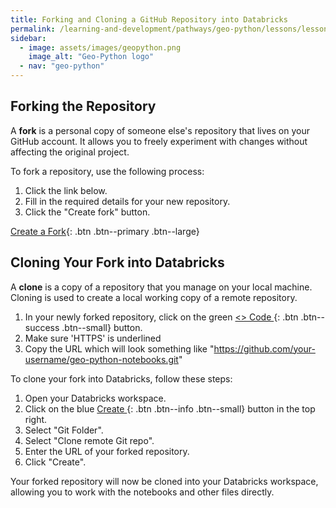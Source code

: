 ```yaml
---
title: Forking and Cloning a GitHub Repository into Databricks
permalink: /learning-and-development/pathways/geo-python/lessons/lesson-1/course-notebooks/
sidebar:
  - image: assets/images/geopython.png
    image_alt: "Geo-Python logo"
  - nav: "geo-python"
---
```

 

## Forking the Repository

A **fork** is a personal copy of someone else's repository that lives on your GitHub account. It allows you to freely experiment with changes without affecting the original project.

To fork a repository, use the following process:

1. Click the link below.
2. Fill in the required details for your new repository.
3. Click the "Create fork" button.

[Create a Fork](https://github.com/tomkdefra/geo-python-notebooks/fork){: .btn .btn--primary .btn--large}


## Cloning Your Fork into Databricks

A **clone** is a copy of a repository that you manage on your local machine. Cloning is used to create a local working copy of a remote repository.

1. In your newly forked repository, click on the green [<> Code ](){: .btn .btn--success .btn--small} button.
2. Make sure 'HTTPS' is underlined
3. Copy the URL which will look something like "https://github.com/your-username/geo-python-notebooks.git"

To clone your fork into Databricks, follow these steps:

1. Open your Databricks workspace.
2. Click on the blue [ Create ](){: .btn .btn--info .btn--small} button in the top right.
3. Select "Git Folder".
4. Select "Clone remote Git repo".
5. Enter the URL of your forked repository.
6. Click "Create".

Your forked repository will now be cloned into your Databricks workspace, allowing you to work with the notebooks and other files directly.
